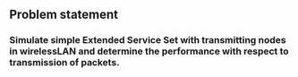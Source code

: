 ## Problem statement

### Simulate simple Extended Service Set with transmitting nodes in wirelessLAN and determine the performance with respect to transmission of packets.